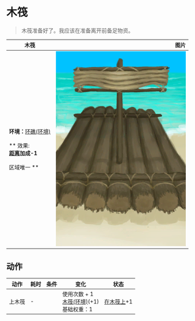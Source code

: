 # 木筏  
> 木筏准备好了。我应该在准备离开前备足物资。  
  
  木筏  |   图片   
 ----  |  ----:   
 **环境：**[环礁(环境)](Env_Atoll.md)<br><br>** 效果: **<br>[距离](Distance.md)加成-1<br><br>** 区域唯一 **  |  ![](Sprite/Raft.png)   
  
## 动作  
动作  |  耗时  |  条件  |  变化  |  状态  
----  |  ----  |  ----  |  ----  |  ----  
上木筏<br>  |  -  |    |  使用次数 + 1<br>[木筏(环境)](Env_Raft.md)(+1)<br>基础权重：1<br>  |  [在木筏上](OnRaft.md)+1  
